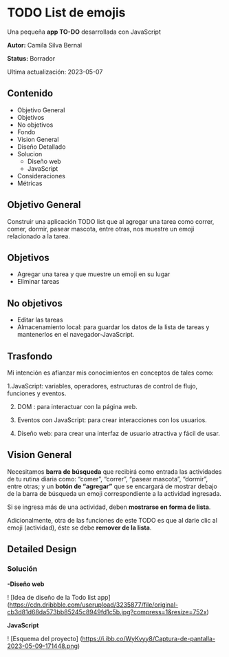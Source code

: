 # TODO List de emojis

Una pequeña **app TO-DO** desarrollada con JavaScript 

**Autor:** Camila Silva Bernal

**Status:** Borrador

Ultima actualización: 2023-05-07

## Contenido 

 - Objetivo General
  - Objetivos
  - No objetivos
 - Fondo
 - Vision General
 - Diseño Detallado
  - Solucion 
    - Diseño web 
    - JavaScript
 - Consideraciones
 - Métricas

## Objetivo General

  Construir una aplicación TODO list que al agregar una tarea como correr, comer, dormir, pasear mascota, entre otras, nos muestre un emoji relacionado a la tarea.

## Objetivos

 - Agregar una tarea y que muestre un emoji en su lugar
 - Eliminar tareas 

 ## No objetivos 

 - Editar las tareas 
 - Almacenamiento local: para guardar los datos de la lista de tareas y mantenerlos en el navegador-JavaScript.

 ## Trasfondo

Mi intención es afianzar mis conocimientos en conceptos de tales como: 

  1.JavaScript: variables, operadores, estructuras de control de flujo, funciones y eventos.

  2. DOM : para interactuar con la página web.

  3. Eventos con JavaScript: para crear interacciones con los usuarios.

  4. Diseño web: para crear una interfaz de usuario atractiva y fácil de usar.

## Vision General

Necesitamos **barra de búsqueda** que recibirá como entrada las actividades de tu rutina diaria como: “comer”, “correr”, “pasear mascota”, “dormir”, entre otras; y un **botón de “agregar”** que se encargará de mostrar debajo de la barra de búsqueda un emoji correspondiente a la actividad ingresada.

Si se ingresa más de una actividad, deben **mostrarse en forma de lista**.

Adicionalmente, otra de las funciones de este TODO es que al darle clic al emoji (actividad), éste se debe **remover de la lista**.

## Detailed Design

### Solución 

  **-Diseño web**

  ! [Idea de diseño de la Todo list app] (https://cdn.dribbble.com/userupload/3235877/file/original-cb3d81d68da573bb85245c8949fd1c5b.jpg?compress=1&resize=752x)

  **JavaScript** 

  ! [Esquema del proyecto] (https://i.ibb.co/WyKvyy8/Captura-de-pantalla-2023-05-09-171448.png)